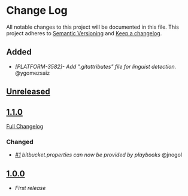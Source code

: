 # Change Log

All notable changes to this project will be documented in this file.
This project adheres to [Semantic Versioning](http://semver.org/) and [Keep a changelog](https://github.com/olivierlacan/keep-a-changelog).

## Added
- *[PLATFORM-3582]- Add ".gitattributes" file for linguist detection.* @ygomezsaiz

## [Unreleased](https://github.com/idealista/bitbucket-role/tree/develop)

## [1.1.0](https://github.com/idealista/bitbucket-role/tree/1.1.0)
[Full Changelog](https://github.com/idealista/bitbucket-role/compare/1.0.0...1.1.0)
### Changed
- *[#1](https://github.com/idealista/bitbucket-role/issues/1) bitbucket.properties can now be provided by playbooks* @jnogol

## [1.0.0](https://github.com/idealista/bitbucket-role/tree/1.0.0)
- *First release*
